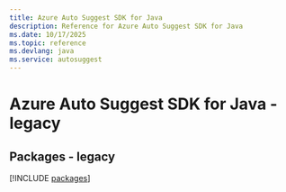 ```yaml
---
title: Azure Auto Suggest SDK for Java
description: Reference for Azure Auto Suggest SDK for Java
ms.date: 10/17/2025
ms.topic: reference
ms.devlang: java
ms.service: autosuggest
---
```

# Azure Auto Suggest SDK for Java - legacy
## Packages - legacy
[!INCLUDE [packages](auto-suggest-index.md)]